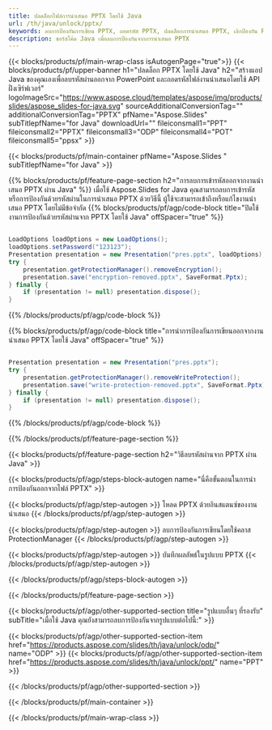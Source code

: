 ```yaml
---
title: ปลดล็อกไฟล์การนำเสนอ PPTX โดยใช้ Java
url: /th/java/unlock/pptx/
keywords: ลบการป้องกันการเขียน PPTX, ถอดรหัส PPTX, ปลดล็อกการนำเสนอ PPTX, เลิกป้องกัน PPTX
description: ซอร์สโค้ด Java เพื่อลบการป้องกันจากการนำเสนอ PPTX
---
```


{{< blocks/products/pf/main-wrap-class isAutogenPage="true">}}
{{< blocks/products/pf/upper-banner h1="ปลดล็อก PPTX โดยใช้ Java" h2="สร้างแอป Java ของคุณเองเพื่อลบรหัสผ่านออกจาก PowerPoint และถอดรหัสไฟล์งานนำเสนอโดยใช้ API ฝั่งเซิร์ฟเวอร์" logoImageSrc="https://www.aspose.cloud/templates/aspose/img/products/slides/aspose_slides-for-java.svg" sourceAdditionalConversionTag="" additionalConversionTag="PPTX" pfName="Aspose.Slides" subTitlepfName="for Java" downloadUrl="" fileiconsmall1="PPT" fileiconsmall2="PPTX" fileiconsmall3="ODP" fileiconsmall4="POT" fileiconsmall5="ppsx" >}}

{{< blocks/products/pf/main-container pfName="Aspose.Slides " subTitlepfName="for Java" >}}

{{% blocks/products/pf/feature-page-section  h2="การลบการเข้ารหัสออกจากงานนำเสนอ PPTX ผ่าน Java" %}}
เมื่อใช้ Aspose.Slides for Java คุณสามารถลบการเข้ารหัสหรือการป้องกันด้วยรหัสผ่านในการนำเสนอ PPTX ด้วยวิธีนี้ ผู้ใช้จะสามารถเข้าถึงหรือแก้ไขงานนำเสนอ PPTX โดยไม่มีข้อจำกัด
{{% blocks/products/pf/agp/code-block title="ปิดใช้งานการป้องกันด้วยรหัสผ่านจาก PPTX โดยใช้ Java" offSpacer="true" %}}

```java

LoadOptions loadOptions = new LoadOptions();
loadOptions.setPassword("123123");
Presentation presentation = new Presentation("pres.pptx", loadOptions);
try {
    presentation.getProtectionManager().removeEncryption();
    presentation.save("encryption-removed.pptx", SaveFormat.Pptx);
} finally {
    if (presentation != null) presentation.dispose();
}
```

{{% /blocks/products/pf/agp/code-block %}}

{{% blocks/products/pf/agp/code-block title="การนำการป้องกันการเขียนออกจากงานนำเสนอ PPTX โดยใช้ Java" offSpacer="true" %}}

```java

Presentation presentation = new Presentation("pres.pptx");
try {
    presentation.getProtectionManager().removeWriteProtection();
    presentation.save("write-protection-removed.pptx", SaveFormat.Pptx);
} finally {
    if (presentation != null) presentation.dispose();
}
```

{{% /blocks/products/pf/agp/code-block %}}

{{% /blocks/products/pf/feature-page-section %}}

{{< blocks/products/pf/feature-page-section  h2="วิธีลบรหัสผ่านจาก PPTX ผ่าน Java" >}}

{{< blocks/products/pf/agp/steps-block-autogen name="นี่คือขั้นตอนในการนำการป้องกันออกจากไฟล์ PPTX" >}}

{{< blocks/products/pf/agp/step-autogen >}}
โหลด PPTX ด้วยอินสแตนซ์ของงานนำเสนอ
{{< /blocks/products/pf/agp/step-autogen >}}

{{< blocks/products/pf/agp/step-autogen >}}
ลบการป้องกันการเขียนโดยใช้คลาส ProtectionManager
{{< /blocks/products/pf/agp/step-autogen >}}

{{< blocks/products/pf/agp/step-autogen >}}
บันทึกผลลัพธ์ในรูปแบบ PPTX
{{< /blocks/products/pf/agp/step-autogen >}}

{{< /blocks/products/pf/agp/steps-block-autogen >}}

{{< /blocks/products/pf/feature-page-section >}}

{{< blocks/products/pf/agp/other-supported-section title="รูปแบบอื่นๆ ที่รองรับ" subTitle="เมื่อใช้ Java คุณยังสามารถลบการป้องกันจากรูปแบบต่อไปนี้:" >}}

{{< blocks/products/pf/agp/other-supported-section-item href="https://products.aspose.com/slides/th/java/unlock/odp/" name="ODP" >}}
{{< blocks/products/pf/agp/other-supported-section-item href="https://products.aspose.com/slides/th/java/unlock/ppt/" name="PPT" >}}


{{< /blocks/products/pf/agp/other-supported-section >}}

{{< /blocks/products/pf/main-container >}}
    
{{< /blocks/products/pf/main-wrap-class >}}